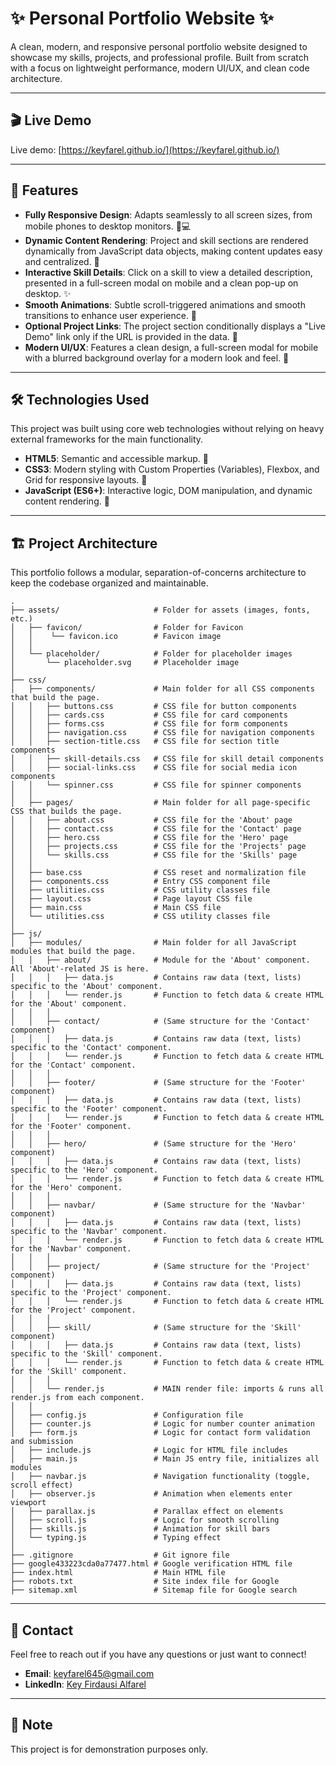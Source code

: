 # ✨ Personal Portfolio Website ✨

A clean, modern, and responsive personal portfolio website designed to showcase my skills, projects, and professional profile. Built from scratch with a focus on lightweight performance, modern UI/UX, and clean code architecture.

---

## 🎬 Live Demo

Live demo: [https://keyfarel.github.io/](https://keyfarel.github.io/)

---

## 🌟 Features

-   **Fully Responsive Design**: Adapts seamlessly to all screen sizes, from mobile phones to desktop monitors. 📱💻
-   **Dynamic Content Rendering**: Project and skill sections are rendered dynamically from JavaScript data objects, making content updates easy and centralized. 🔄
-   **Interactive Skill Details**: Click on a skill to view a detailed description, presented in a full-screen modal on mobile and a clean pop-up on desktop. ✨
-   **Smooth Animations**: Subtle scroll-triggered animations and smooth transitions to enhance user experience. 💫
-   **Optional Project Links**: The project section conditionally displays a "Live Demo" link only if the URL is provided in the data. 🔗
-   **Modern UI/UX**: Features a clean design, a full-screen modal for mobile with a blurred background overlay for a modern look and feel. 🎨

---

## 🛠️ Technologies Used

This project was built using core web technologies without relying on heavy external frameworks for the main functionality.

-   **HTML5**: Semantic and accessible markup. 📄
-   **CSS3**: Modern styling with Custom Properties (Variables), Flexbox, and Grid for responsive layouts. 💅
-   **JavaScript (ES6+)**: Interactive logic, DOM manipulation, and dynamic content rendering. 🚀

---

## 🏗️ Project Architecture

This portfolio follows a modular, separation-of-concerns architecture to keep the codebase organized and maintainable.

```text
.
├── assets/                     # Folder for assets (images, fonts, etc.)
│   ├── favicon/                # Folder for Favicon
│   │    └── favicon.ico        # Favicon image
│   │
│   └── placeholder/            # Folder for placeholder images
│       └── placeholder.svg     # Placeholder image
│
├── css/
│   ├── components/             # Main folder for all CSS components that build the page.
│   │   ├── buttons.css         # CSS file for button components
│   │   ├── cards.css           # CSS file for card components      
│   │   ├── forms.css           # CSS file for form components
│   │   ├── navigation.css      # CSS file for navigation components
│   │   ├── section-title.css   # CSS file for section title components
│   │   ├── skill-details.css   # CSS file for skill detail components
│   │   ├── social-links.css    # CSS file for social media icon components
│   │   └── spinner.css         # CSS file for spinner components
│   │
│   ├── pages/                  # Main folder for all page-specific CSS that builds the page.
│   │   ├── about.css           # CSS file for the 'About' page
│   │   ├── contact.css         # CSS file for the 'Contact' page
│   │   ├── hero.css            # CSS file for the 'Hero' page
│   │   ├── projects.css        # CSS file for the 'Projects' page
│   │   └── skills.css          # CSS file for the 'Skills' page
│   │   
│   ├── base.css                # CSS reset and normalization file
│   ├── components.css          # Entry CSS component file
│   ├── utilities.css           # CSS utility classes file
│   ├── layout.css              # Page layout CSS file 
│   ├── main.css                # Main CSS file
│   └── utilities.css           # CSS utility classes file
│
├── js/
│   ├── modules/                # Main folder for all JavaScript modules that build the page.
│   │   ├── about/              # Module for the 'About' component. All 'About'-related JS is here.
│   │   │   ├── data.js         # Contains raw data (text, lists) specific to the 'About' component.
│   │   │   └── render.js       # Function to fetch data & create HTML for the 'About' component.
│   │   │
│   │   ├── contact/            # (Same structure for the 'Contact' component)
│   │   │   ├── data.js         # Contains raw data (text, lists) specific to the 'Contact' component.
│   │   │   └── render.js       # Function to fetch data & create HTML for the 'Contact' component.
│   │   │
│   │   ├── footer/             # (Same structure for the 'Footer' component)
│   │   │   ├── data.js         # Contains raw data (text, lists) specific to the 'Footer' component.
│   │   │   └── render.js       # Function to fetch data & create HTML for the 'Footer' component.
│   │   │
│   │   ├── hero/               # (Same structure for the 'Hero' component)
│   │   │   ├── data.js         # Contains raw data (text, lists) specific to the 'Hero' component.
│   │   │   └── render.js       # Function to fetch data & create HTML for the 'Hero' component.
│   │   │
│   │   ├── navbar/             # (Same structure for the 'Navbar' component)
│   │   │   ├── data.js         # Contains raw data (text, lists) specific to the 'Navbar' component.
│   │   │   └── render.js       # Function to fetch data & create HTML for the 'Navbar' component.
│   │   │
│   │   ├── project/            # (Same structure for the 'Project' component)
│   │   │   ├── data.js         # Contains raw data (text, lists) specific to the 'Project' component.
│   │   │   └── render.js       # Function to fetch data & create HTML for the 'Project' component.
│   │   │
│   │   ├── skill/              # (Same structure for the 'Skill' component)
│   │   │   ├── data.js         # Contains raw data (text, lists) specific to the 'Skill' component.
│   │   │   └── render.js       # Function to fetch data & create HTML for the 'Skill' component.
│   │   │
│   │   └── render.js           # MAIN render file: imports & runs all render.js from each component.
│   │
│   ├── config.js               # Configuration file
│   ├── counter.js              # Logic for number counter animation
│   ├── form.js                 # Logic for contact form validation and submission
│   ├── include.js              # Logic for HTML file includes
│   ├── main.js                 # Main JS entry file, initializes all modules
│   ├── navbar.js               # Navigation functionality (toggle, scroll effect)
│   ├── observer.js             # Animation when elements enter viewport
│   ├── parallax.js             # Parallax effect on elements
│   ├── scroll.js               # Logic for smooth scrolling
│   ├── skills.js               # Animation for skill bars
│   └── typing.js               # Typing effect
│
├── .gitignore                  # Git ignore file
├── google433223cda0a77477.html # Google verification HTML file
├── index.html                  # Main HTML file
├── robots.txt                  # Site index file for Google
├── sitemap.xml                 # Sitemap file for Google search
```

---

## 📧 Contact

Feel free to reach out if you have any questions or just want to connect!

-   **Email**: [keyfarel645@gmail.com](mailto:keyfarel645@gmail.com) <!-- Replace with your email -->
-   **LinkedIn**: [Key Firdausi Alfarel](https://www.linkedin.com/in/key-firdausi-alfarel-566616290) <!-- Replace with your LinkedIn -->

---

## 📄 Note

This project is for demonstration purposes only.